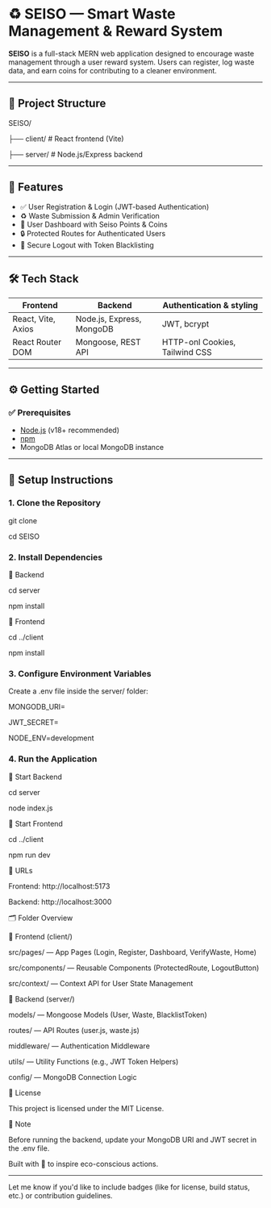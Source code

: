 # ♻️ SEISO — Smart Waste Management & Reward System

**SEISO** is a full-stack MERN web application designed to encourage waste management through a user reward system. Users can register, log waste data, and earn coins for contributing to a cleaner environment.

---

## 📁 Project Structure

SEISO/

  ├── client/ # React frontend (Vite)
  
  ├── server/ # Node.js/Express backend

---

## 🚀 Features

- ✅ User Registration & Login (JWT-based Authentication)
- ♻️ Waste Submission & Admin Verification
- 👤 User Dashboard with Seiso Points & Coins
- 🔒 Protected Routes for Authenticated Users
- 🚪 Secure Logout with Token Blacklisting

---

## 🛠️ Tech Stack

| Frontend              | Backend                        | Authentication & styling |
|-----------------------|--------------------------------|----------------|
| React, Vite, Axios    | Node.js, Express, MongoDB      | JWT, bcrypt    |
| React Router DOM      | Mongoose, REST API             | HTTP-onl  Cookies, Tailwind CSS |

---

## ⚙️ Getting Started

### ✅ Prerequisites

- [Node.js](https://nodejs.org/) (v18+ recommended)
- [npm](https://www.npmjs.com/)
- MongoDB Atlas or local MongoDB instance

---

## 🧩 Setup Instructions

### 1. Clone the Repository

  git clone <your-repo-url>

  cd SEISO

### 2. Install Dependencies

🔹 Backend

  cd server

  npm install

🔹 Frontend

  cd ../client

  npm install

### 3. Configure Environment Variables

  Create a .env file inside the server/ folder:

  MONGODB_URI=<your-mongodb-uri>

  JWT_SECRET=<your-jwt-secret>

  NODE_ENV=development

### 4. Run the Application

🔸 Start Backend

  cd server

  node index.js

🔸 Start Frontend

  cd ../client

  npm run dev

🔗 URLs

  Frontend: http://localhost:5173
  
  Backend: http://localhost:3000

🗂 Folder Overview

🔹 Frontend (client/)

  src/pages/ — App Pages (Login, Register, Dashboard, VerifyWaste, Home)

  src/components/ — Reusable Components (ProtectedRoute, LogoutButton)
  
  src/context/ — Context API for User State Management

🔹 Backend (server/)

  models/ — Mongoose Models (User, Waste, BlacklistToken)
  
  routes/ — API Routes (user.js, waste.js)
  
  middleware/ — Authentication Middleware
  
  utils/ — Utility Functions (e.g., JWT Token Helpers)
  
  config/ — MongoDB Connection Logic

📜 License

  This project is licensed under the MIT License.

📌 Note

  Before running the backend, update your MongoDB URI and JWT secret in the .env file.

Built with 💚 to inspire eco-conscious actions.

---

Let me know if you'd like to include badges (like for license, build status, etc.) or contribution guidelines.
